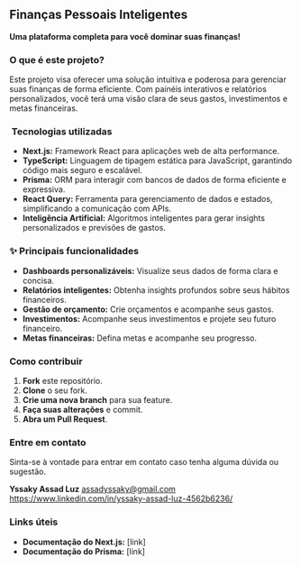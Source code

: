 ##  **Finanças Pessoais Inteligentes** 

**Uma plataforma completa para você dominar suas finanças!** 

###  O que é este projeto?
Este projeto visa oferecer uma solução intuitiva e poderosa para gerenciar suas finanças de forma eficiente. Com painéis interativos e relatórios personalizados, você terá uma visão clara de seus gastos, investimentos e metas financeiras.

### ️ Tecnologias utilizadas
* **Next.js:** Framework React para aplicações web de alta performance.
* **TypeScript:** Linguagem de tipagem estática para JavaScript, garantindo código mais seguro e escalável.
* **Prisma:** ORM para interagir com bancos de dados de forma eficiente e expressiva.
* **React Query:** Ferramenta para gerenciamento de dados e estados, simplificando a comunicação com APIs.
* **Inteligência Artificial:** Algoritmos inteligentes para gerar insights personalizados e previsões de gastos.

### ✨ Principais funcionalidades
* **Dashboards personalizáveis:** Visualize seus dados de forma clara e concisa.
* **Relatórios inteligentes:** Obtenha insights profundos sobre seus hábitos financeiros.
* **Gestão de orçamento:** Crie orçamentos e acompanhe seus gastos.
* **Investimentos:** Acompanhe seus investimentos e projete seu futuro financeiro.
* **Metas financeiras:** Defina metas e acompanhe seu progresso.

###  Como contribuir
1. **Fork** este repositório.
2. **Clone** o seu fork.
3. **Crie uma nova branch** para sua feature.
4. **Faça suas alterações** e commit.
5. **Abra um Pull Request**.

###  Entre em contato
Sinta-se à vontade para entrar em contato caso tenha alguma dúvida ou sugestão.

**Yssaky Assad Luz**
assadyssaky@gmail.com
https://www.linkedin.com/in/yssaky-assad-luz-4562b6236/

###  Links úteis
* **Documentação do Next.js:** [link]
* **Documentação do Prisma:** [link]


